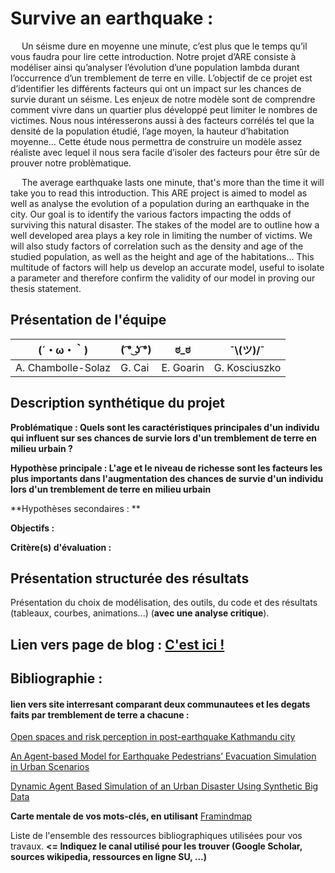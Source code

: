 # Survive an earthquake :

&emsp; Un séisme dure en moyenne une minute, c’est plus que le temps qu’il vous faudra pour lire cette introduction. Notre projet d’ARE consiste à modéliser ainsi qu’analyser l’évolution d’une population lambda durant l’occurrence d’un tremblement de terre en ville. L’objectif de ce projet est d’identifier les différents facteurs qui ont un impact sur les chances de survie durant un séisme. Les enjeux de notre modèle sont de comprendre comment vivre dans un quartier plus développé peut limiter le nombres de victimes. Nous nous intéresserons aussi à des facteurs corrélés tel que la densité de la population étudié, l’age moyen, la hauteur d’habitation moyenne… Cette étude nous permettra de construire un modèle assez réaliste avec lequel il nous sera facile d’isoler des facteurs pour être sûr de prouver notre problèmatique.

&emsp; The average earthquake lasts one minute, that's more than the time it will take you to read this introduction. This ARE project is aimed to model as well as analyse the evolution of a population during an earthquake in the city. Our goal is to identify the various factors impacting the odds of surviving this natural disaster. The stakes of the model are to outline how a well developed area plays a key role in limiting the number of victims. We will also study factors of correlation such as the density and age of the studied population, as well as the height and age of the habitations... This multitude of factors will help us develop an accurate model, useful to isolate a parameter and therefore confirm the validity of our model in proving our thesis statement.

## Présentation de l'équipe

|(´・ω・｀)| ( ͡° ͜ʖ ͡°) | ಠ_ಠ | ¯\\__(ツ)__/¯ |
|-----|--|--|--|
| A. Chambolle-Solaz| G. Cai | E. Goarin  | G. Kosciuszko  |


## Description synthétique du projet

**Problématique : Quels sont les caractéristiques principales d'un individu qui influent sur ses chances de survie lors d'un tremblement de terre en milieu urbain ?** 

**Hypothèse principale : L'age et le niveau de richesse sont les facteurs les plus importants dans l'augmentation des chances de survie d'un individu lors d'un tremblement de terre en milieu urbain**

**Hypothèses secondaires : ** 

**Objectifs :**

**Critère(s) d'évaluation :**

## Présentation structurée des résultats

Présentation du choix de modélisation, des outils, du code et des résultats (tableaux, courbes, animations...) (**avec une analyse critique**).

## Lien vers page de blog : [C'est ici !](https://github.com/are-dynamic-2022-g3/Survive-an-earthquake/blob/main/blog.md)

## Bibliographie :
#### lien vers site interresant comparant deux communautees et les degats faits par tremblement de terre a chacune :
[Open spaces and risk perception in post-earthquake Kathmandu city](https://www.sciencedirect.com/science/article/pii/S0143622817310639#tbl3)

[An Agent-based Model for Earthquake Pedestrians’ Evacuation Simulation in Urban Scenarios](https://www.sciencedirect.com/science/article/pii/S2352146514000866?via%3Dihub)

[Dynamic Agent Based Simulation of an Urban Disaster Using Synthetic Big Data](https://pluto.huji.ac.il/%7Emsdfels/wpapers/Big%20Data%20Dynamic%20AB%20simulation.pdf)

**Carte mentale de vos mots-clés, en utilisant** <a href="https://framindmap.org/mindmaps/index.html">Framindmap </a> 

Liste de l'ensemble des ressources bibliographiques utilisées pour vos travaux. **<= Indiquez le canal utilisé pour les trouver (Google Scholar, sources wikipedia, ressources en ligne SU, ...)**

